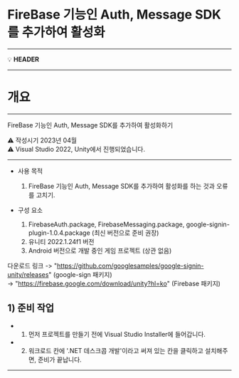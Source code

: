 # FireBase 기능인 Auth, Message SDK를 추가하여 활성화

---

<aside>
  
💡 **HEADER**

</aside>

---

# 개요

---

FireBase 기능인 Auth, Message SDK를 추가하여 활성화하기 

<aside>
⚠️ 작성시기 2023년 04월

</aside>

<aside>
⚠️ Visual Studio 2022, Unity에서 진행되었습니다.

</aside>

---

* 사용 목적
  1. FireBase 기능인 Auth, Message SDK를 추가하여 활성화를 하는 것과 오류를 고치기. 

* 구성 요소
    1.  FirebaseAuth.package, FirebaseMessaging.package, google-signin-plugin-1.0.4.package (최신 버전으로 준비 권장)
    2. 유니티 2022.1.24f1 버전
    3.	Android 버전으로 개발 중인 게임 프로젝트 (상관 없음)

다운로드 링크
-> "https://github.com/googlesamples/google-signin-unity/releases" (google-sign 패키지) \
-> "https://firebase.google.com/download/unity?hl=ko" (Firebase 패키지)


## 1) 준비 작업

 - 1. 먼저 프로젝트를 만들기 전에 Visual Studio Installer에 들어갑니다.
 - 2. 워크로드 칸에 '.NET 데스크콥 개발'이라고 써져 있는 칸을 클릭하고 설치해주면, 준비가 끝납니다.
>
---------------------------------------------------------------------------------------------------------------------------------------------

